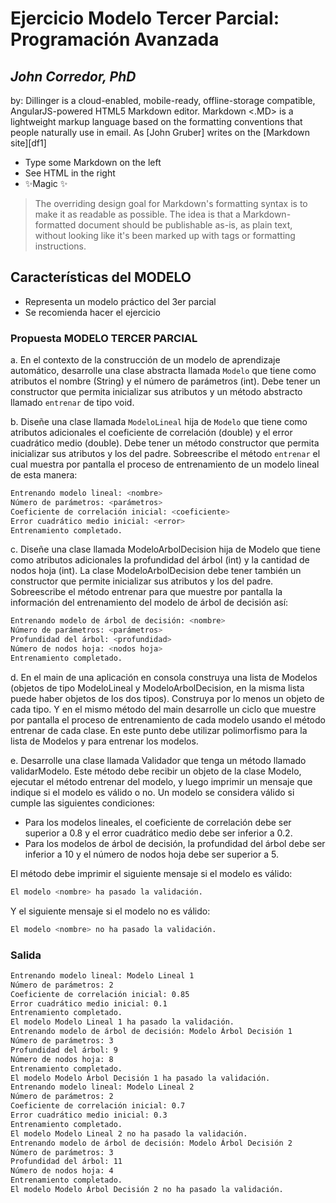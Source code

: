 # Ejercicio Modelo Tercer Parcial: Programación Avanzada
## _John Corredor, PhD_

by: Dillinger is a cloud-enabled, mobile-ready, offline-storage compatible,
AngularJS-powered HTML5 Markdown editor. 
Markdown <.MD> is a lightweight markup language based on the formatting conventions
that people naturally use in email.
As [John Gruber] writes on the [Markdown site][df1]

- Type some Markdown on the left
- See HTML in the right
- ✨Magic ✨
> The overriding design goal for Markdown's
> formatting syntax is to make it as readable
> as possible. The idea is that a
> Markdown-formatted document should be
> publishable as-is, as plain text, without
> looking like it's been marked up with tags
> or formatting instructions.

## Características del MODELO
- Representa un modelo práctico del 3er parcial
- Se recomienda hacer el ejercicio


### Propuesta MODELO TERCER PARCIAL


a. En el contexto de la construcción de un modelo de aprendizaje automático, desarrolle una clase abstracta llamada ```Modelo``` que tiene como atributos el nombre (String) y el número de parámetros (int). Debe tener un constructor que permita inicializar sus atributos y un método abstracto llamado ```entrenar``` de tipo void.

b. Diseñe una clase llamada ```ModeloLineal``` hija de ```Modelo``` que tiene como atributos adicionales el coeficiente de correlación (double) y el error cuadrático medio (double). Debe tener un método constructor que permita inicializar sus atributos y los del padre. Sobreescribe el método ```entrenar``` el cual muestra por pantalla el proceso de entrenamiento de un modelo lineal de esta manera:

```bash
Entrenando modelo lineal: <nombre>
Número de parámetros: <parámetros>
Coeficiente de correlación inicial: <coeficiente>
Error cuadrático medio inicial: <error>
Entrenamiento completado.
```

c. Diseñe una clase llamada ModeloArbolDecision hija de Modelo que tiene como atributos adicionales la profundidad del árbol (int) y la cantidad de nodos hoja (int). La clase ModeloArbolDecision debe tener también un constructor que permite inicializar sus atributos y los del padre. Sobreescribe el método entrenar para que muestre por pantalla la información del entrenamiento del modelo de árbol de decisión así:

```bash
Entrenando modelo de árbol de decisión: <nombre>
Número de parámetros: <parámetros>
Profundidad del árbol: <profundidad>
Número de nodos hoja: <nodos hoja>
Entrenamiento completado.
```

d. En el main de una aplicación en consola construya una lista de Modelos (objetos de tipo ModeloLineal y ModeloArbolDecision, en la misma lista puede haber objetos de los dos tipos). Construya por lo menos un objeto de cada tipo. Y en el mismo método del main desarrolle un ciclo que muestre por pantalla el proceso de entrenamiento de cada modelo usando el método entrenar de cada clase. En este punto debe utilizar polimorfismo para la lista de Modelos y para entrenar los modelos.

e. Desarrolle una clase llamada Validador que tenga un método llamado validarModelo. Este método debe recibir un objeto de la clase Modelo, ejecutar el método entrenar del modelo, y luego imprimir un mensaje que indique si el modelo es válido o no. Un modelo se considera válido si cumple las siguientes condiciones:

* Para los modelos lineales, el coeficiente de correlación debe ser superior a 0.8 y el error cuadrático medio debe ser inferior a 0.2.
* Para los modelos de árbol de decisión, la profundidad del árbol debe ser inferior a 10 y el número de nodos hoja debe ser superior a 5.

El método debe imprimir el siguiente mensaje si el modelo es válido:

```bash
El modelo <nombre> ha pasado la validación.
```

Y el siguiente mensaje si el modelo no es válido:

```bash
El modelo <nombre> no ha pasado la validación.
```

### Salida
```bash
Entrenando modelo lineal: Modelo Lineal 1
Número de parámetros: 2
Coeficiente de correlación inicial: 0.85
Error cuadrático medio inicial: 0.1
Entrenamiento completado.
El modelo Modelo Lineal 1 ha pasado la validación.
Entrenando modelo de árbol de decisión: Modelo Árbol Decisión 1
Número de parámetros: 3
Profundidad del árbol: 9
Número de nodos hoja: 8
Entrenamiento completado.
El modelo Modelo Árbol Decisión 1 ha pasado la validación.
Entrenando modelo lineal: Modelo Lineal 2
Número de parámetros: 2
Coeficiente de correlación inicial: 0.7
Error cuadrático medio inicial: 0.3
Entrenamiento completado.
El modelo Modelo Lineal 2 no ha pasado la validación.
Entrenando modelo de árbol de decisión: Modelo Árbol Decisión 2
Número de parámetros: 3
Profundidad del árbol: 11
Número de nodos hoja: 4
Entrenamiento completado.
El modelo Modelo Árbol Decisión 2 no ha pasado la validación.